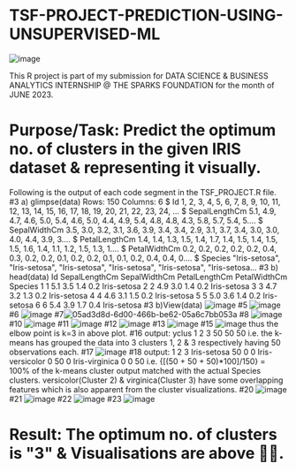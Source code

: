 # TSF-PROJECT-PREDICTION-USING-UNSUPERVISED-ML
![image](https://github.com/kuldeepprajapati-dev/TSF-PROJECT-PREDICTION-USING-UNSUPERVISED-ML/assets/125523468/4f147ec5-46f1-434c-ac2e-89f9f91b2eb7)

This R project is part of my submission for DATA SCIENCE & BUSINESS ANALYTICS INTERNSHIP @ THE SPARKS FOUNDATION for the month of JUNE 2023.
# Purpose/Task: Predict the optimum no. of clusters in the given IRIS dataset & representing it visually.

Following is the output of each code segment in the TSF_PROJECT.R file.
#3 a) glimpse(data)
Rows: 150
Columns: 6
$ Id            <int> 1, 2, 3, 4, 5, 6, 7, 8, 9, 10, 11, 12, 13, 14, 15, 16, 17, 18, 19, 20, 21, 22, 23, 24, …
$ SepalLengthCm <dbl> 5.1, 4.9, 4.7, 4.6, 5.0, 5.4, 4.6, 5.0, 4.4, 4.9, 5.4, 4.8, 4.8, 4.3, 5.8, 5.7, 5.4, 5.…
$ SepalWidthCm  <dbl> 3.5, 3.0, 3.2, 3.1, 3.6, 3.9, 3.4, 3.4, 2.9, 3.1, 3.7, 3.4, 3.0, 3.0, 4.0, 4.4, 3.9, 3.…
$ PetalLengthCm <dbl> 1.4, 1.4, 1.3, 1.5, 1.4, 1.7, 1.4, 1.5, 1.4, 1.5, 1.5, 1.6, 1.4, 1.1, 1.2, 1.5, 1.3, 1.…
$ PetalWidthCm  <dbl> 0.2, 0.2, 0.2, 0.2, 0.2, 0.4, 0.3, 0.2, 0.2, 0.1, 0.2, 0.2, 0.1, 0.1, 0.2, 0.4, 0.4, 0.…
$ Species       <chr> "Iris-setosa", "Iris-setosa", "Iris-setosa", "Iris-setosa", "Iris-setosa", "Iris-setosa…
#3 b) head(data)
   Id SepalLengthCm SepalWidthCm PetalLengthCm PetalWidthCm     Species
1  1           5.1          3.5           1.4          0.2 Iris-setosa
2  2           4.9          3.0           1.4          0.2 Iris-setosa
3  3           4.7          3.2           1.3          0.2 Iris-setosa
4  4           4.6          3.1           1.5          0.2 Iris-setosa
5  5           5.0          3.6           1.4          0.2 Iris-setosa
6  6           5.4          3.9           1.7          0.4 Iris-setosa
#3 b)View(data)
  ![image](https://github.com/kuldeepprajapati-dev/TSF-PROJECT-PREDICTION-USING-UNSUPERVISED-ML/assets/125523468/f7740fba-f521-4166-b40d-a76edf157c55)
#5 ![image](https://github.com/kuldeepprajapati-dev/TSF-PROJECT-PREDICTION-USING-UNSUPERVISED-ML/assets/125523468/c2fd3fa9-4b54-417f-8acd-017e290cc532)
#6 ![image](https://github.com/kuldeepprajapati-dev/TSF-PROJECT-PREDICTION-USING-UNSUPERVISED-ML/assets/125523468/87c3cfe5-fcc3-4204-8d6c-cc1dd383dd21)
#7![05ad3d8d-6d00-466b-be62-05a6c7bb053a](https://github.com/kuldeepprajapati-dev/TSF-PROJECT-PREDICTION-USING-UNSUPERVISED-ML/assets/125523468/cf18b419-a590-45e0-9fb9-186eaba78c3c)
#8 ![image](https://github.com/kuldeepprajapati-dev/TSF-PROJECT-PREDICTION-USING-UNSUPERVISED-ML/assets/125523468/9dc12ea5-d8b8-4949-8785-4ee2b81bf0e2)
#10 ![image](https://github.com/kuldeepprajapati-dev/TSF-PROJECT-PREDICTION-USING-UNSUPERVISED-ML/assets/125523468/23b0956d-afb4-40a5-81e1-35b82e1d4ed8)
#11 ![image](https://github.com/kuldeepprajapati-dev/TSF-PROJECT-PREDICTION-USING-UNSUPERVISED-ML/assets/125523468/01b3910d-3aa4-4fcb-8fd3-03fa0bea8648)
#12 ![image](https://github.com/kuldeepprajapati-dev/TSF-PROJECT-PREDICTION-USING-UNSUPERVISED-ML/assets/125523468/366b2a9d-90fe-44d1-81eb-9a55dc70a796)
#13 ![image](https://github.com/kuldeepprajapati-dev/TSF-PROJECT-PREDICTION-USING-UNSUPERVISED-ML/assets/125523468/ad4de43e-9468-4ad5-b752-cdc11a0dc73d)
#15 ![image](https://github.com/kuldeepprajapati-dev/TSF-PROJECT-PREDICTION-USING-UNSUPERVISED-ML/assets/125523468/8daabe0b-776f-460d-afb7-3f30e9b34a6a)
  thus the elbow point is k=3 in above plot.
#16 output:
  yclus
 1  2  3 
50 50 50
  i.e. the k-means has grouped the data into 3 clusters 1, 2 & 3 respectively having 50 observations each.
  #17 ![image](https://github.com/kuldeepprajapati-dev/TSF-PROJECT-PREDICTION-USING-UNSUPERVISED-ML/assets/125523468/e467f945-2903-4099-b010-8e6af7804b4e)
#18 output:
                    1  2  3
  Iris-setosa     50  0  0
  Iris-versicolor  0 50  0
  Iris-virginica   0  0 50
  i.e. {[(50 + 50 + 50)*100]/150} = 100%  of the k-means cluster output matched with the actual Species clusters. 
  versicolor(Cluster 2) & virginica(Cluster 3) have some overlapping features which is also apparent from the cluster visualizations.
  #20 ![image](https://github.com/kuldeepprajapati-dev/TSF-PROJECT-PREDICTION-USING-UNSUPERVISED-ML/assets/125523468/a6699032-4f24-4055-88bd-89e31dd224da)
#21 ![image](https://github.com/kuldeepprajapati-dev/TSF-PROJECT-PREDICTION-USING-UNSUPERVISED-ML/assets/125523468/bc67f015-6af4-4d1b-ab37-12d03c381edb)
 #22 ![image](https://github.com/kuldeepprajapati-dev/TSF-PROJECT-PREDICTION-USING-UNSUPERVISED-ML/assets/125523468/d903688c-a911-4639-af79-2a4361af127d)
#23 ![image](https://github.com/kuldeepprajapati-dev/TSF-PROJECT-PREDICTION-USING-UNSUPERVISED-ML/assets/125523468/a650d51c-9b2d-4a20-904f-5a872623a23b)
# Result: The optimum no. of clusters is "3" & Visualisations are above ☝🏻.


